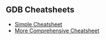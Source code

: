 ## GDB Cheatsheets
- [Simple Cheatsheet](https://cheatography.com/fristle/cheat-sheets/closed-source-debugging-with-gdb/)
- [More Comprehensive Cheatsheet](https://cheatography.com/oddcoder/cheat-sheets/gdb/)
